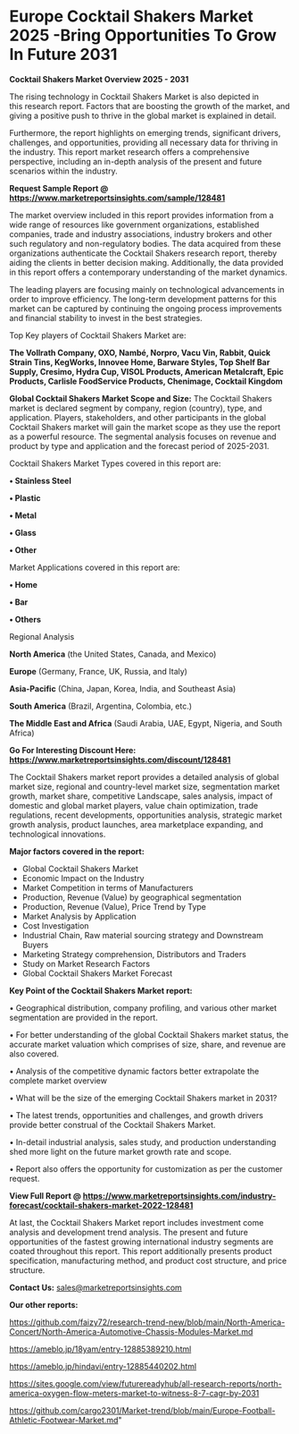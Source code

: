  # Europe Cocktail Shakers Market 2025 -Bring Opportunities To Grow In Future 2031

<Strong> Cocktail Shakers Market Overview 2025 - 2031</strong>

The rising technology in Cocktail Shakers Market is also depicted in this research report. Factors that are boosting the growth of the market, and giving a positive push to thrive in the global market is explained in detail.

Furthermore, the report highlights on emerging trends, significant drivers, challenges, and opportunities, providing all necessary data for thriving in the industry. This report market research offers a comprehensive perspective, including an in-depth analysis of the present and future scenarios within the industry.

<strong>Request Sample Report @ <a href=https://www.marketreportsinsights.com/sample/128481>https://www.marketreportsinsights.com/sample/128481</a></strong>

The market overview included in this report provides information from a wide range of resources like government organizations, established companies, trade and industry associations, industry brokers and other such regulatory and non-regulatory bodies. The data acquired from these organizations authenticate the Cocktail Shakers research report, thereby aiding the clients in better decision making. Additionally, the data provided in this report offers a contemporary understanding of the market dynamics.

The leading players are focusing mainly on technological advancements in order to improve efficiency. The long-term development patterns for this market can be captured by continuing the ongoing process improvements and financial stability to invest in the best strategies.

Top Key players of Cocktail Shakers Market are:

<strong>The Vollrath Company, OXO, Nambé, Norpro, Vacu Vin, Rabbit, Quick Strain Tins, KegWorks, Innovee Home, Barware Styles, Top Shelf Bar Supply, Cresimo, Hydra Cup, VISOL Products, American Metalcraft, Epic Products, Carlisle FoodService Products, Chenimage, Cocktail Kingdom</strong>

<strong><b>Global Cocktail Shakers Market Scope and Size:</b></strong>
The Cocktail Shakers market is declared segment by company, region (country), type, and application. Players, stakeholders, and other participants in the global Cocktail Shakers market will gain the market scope as they use the report as a powerful resource. The segmental analysis focuses on revenue and product by type and application and the forecast period of 2025-2031.

Cocktail Shakers Market Types covered in this report are:

<strong>• Stainless Steel

• Plastic

• Metal

• Glass

• Other</strong>

Market Applications covered in this report are:

<strong>• Home

• Bar

• Others</strong> 

Regional Analysis

<strong>North America</strong> (the United States, Canada, and Mexico)

<strong>Europe</strong> (Germany, France, UK, Russia, and Italy)

<strong>Asia-Pacific</strong> (China, Japan, Korea, India, and Southeast Asia)

<strong>South America</strong> (Brazil, Argentina, Colombia, etc.)

<strong>The Middle East and Africa</strong> (Saudi Arabia, UAE, Egypt, Nigeria, and South Africa)

<strong>Go For Interesting Discount Here: <a href=https://www.marketreportsinsights.com/discount/128481>https://www.marketreportsinsights.com/discount/128481</a></strong>

The Cocktail Shakers market report provides a detailed analysis of global market size, regional and country-level market size, segmentation market growth, market share, competitive Landscape, sales analysis, impact of domestic and global market players, value chain optimization, trade regulations, recent developments, opportunities analysis, strategic market growth analysis, product launches, area marketplace expanding, and technological innovations.

<strong><b>Major factors covered in the report:</b></strong>
<ul>
  <li>Global Cocktail Shakers Market </li>
  <li>Economic Impact on the Industry</li>
  <li>Market Competition in terms of Manufacturers</li>
  <li>Production, Revenue (Value) by geographical segmentation</li>
  <li>Production, Revenue (Value), Price Trend by Type</li>
  <li>Market Analysis by Application</li>
  <li>Cost Investigation</li>
  <li>Industrial Chain, Raw material sourcing strategy and Downstream Buyers</li>
  <li>Marketing Strategy comprehension, Distributors and Traders</li>
  <li>Study on Market Research Factors</li>
  <li>Global Cocktail Shakers Market Forecast</li>
</ul>

<strong><b>Key Point of the Cocktail Shakers Market report:</b></strong>

• Geographical distribution, company profiling, and various other market segmentation are provided in the report.

• For better understanding of the global Cocktail Shakers market status, the accurate market valuation which comprises of size, share, and revenue are also covered.

• Analysis of the competitive dynamic factors better extrapolate the complete market overview

• What will be the size of the emerging Cocktail Shakers market in 2031?

• The latest trends, opportunities and challenges, and growth drivers provide better construal of the Cocktail Shakers Market.

• In-detail industrial analysis, sales study, and production understanding shed more light on the future market growth rate and scope.

• Report also offers the opportunity for customization as per the customer request.

<strong><b>View Full Report @ <a href=https://www.marketreportsinsights.com/industry-forecast/cocktail-shakers-market-2022-128481>https://www.marketreportsinsights.com/industry-forecast/cocktail-shakers-market-2022-128481</a></b></strong>


At last, the Cocktail Shakers Market report includes investment come analysis and development trend analysis. The present and future opportunities of the fastest growing international industry segments are coated throughout this report. This report additionally presents product specification, manufacturing method, and product cost structure, and price structure.

<strong>Contact Us:</strong>
sales@marketreportsinsights.com

<strong>Our other reports:</strong>

<a href=https://github.com/faizy72/research-trend-new/blob/main/North-America-Concert/North-America-Automotive-Chassis-Modules-Market.md>https://github.com/faizy72/research-trend-new/blob/main/North-America-Concert/North-America-Automotive-Chassis-Modules-Market.md</a>

<a href=https://ameblo.jp/18yam/entry-12885389210.html>https://ameblo.jp/18yam/entry-12885389210.html</a>

<a href=https://ameblo.jp/hindavi/entry-12885440202.html>https://ameblo.jp/hindavi/entry-12885440202.html</a>

<a href=https://sites.google.com/view/futurereadyhub/all-research-reports/north-america-oxygen-flow-meters-market-to-witness-8-7-cagr-by-2031>https://sites.google.com/view/futurereadyhub/all-research-reports/north-america-oxygen-flow-meters-market-to-witness-8-7-cagr-by-2031</a>

<a href=https://github.com/cargo2301/Market-trend/blob/main/Europe-Football-Athletic-Footwear-Market.md>https://github.com/cargo2301/Market-trend/blob/main/Europe-Football-Athletic-Footwear-Market.md</a>"
